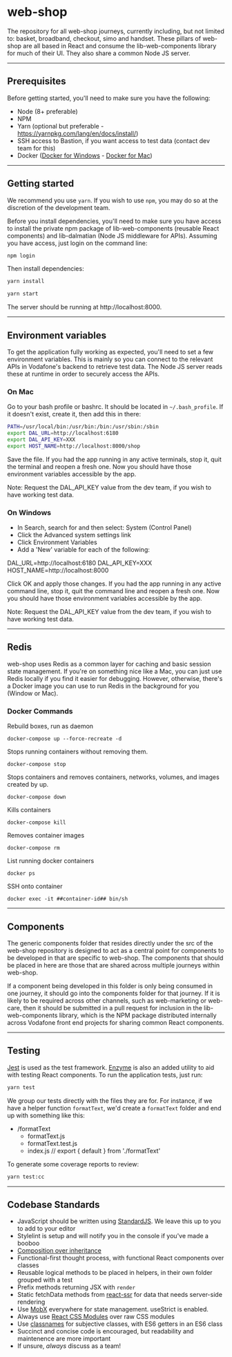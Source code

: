 # web-shop

The repository for all web-shop journeys, currently including, but not limited to: basket, broadband, checkout, simo and handset. These pillars of web-shop are all based in React and consume the lib-web-components library for much of their UI. They also share a common Node JS server.

---

## Prerequisites

Before getting started, you'll need to make sure you have the following:

- Node (8+ preferable)
- NPM
- Yarn (optional but preferable - https://yarnpkg.com/lang/en/docs/install/)
- SSH access to Bastion, if you want access to test data (contact dev team for this)
- Docker ([Docker for Windows](https://store.docker.com/editions/community/docker-ce-desktop-windows) - [Docker for Mac](https://store.docker.com/editions/community/docker-ce-desktop-mac))

---

## Getting started

We recommend you use `yarn`. If you wish to use `npm`, you may do so at the discretion of the development team.

Before you install dependencies, you'll need to make sure you have access to install the private npm package of lib-web-components (reusable React components) and lib-dalmatian (Node JS middleware for APIs). Assuming you have access, just login on the command line:

```sh
npm login
```

Then install dependencies:
```sh
yarn install
```

```sh
yarn start
```

The server should be running at http://localhost:8000.


---

## Environment variables

To get the application fully working as expected, you'll need to set a few environment variables. This is mainly so you can connect to the relevant APIs in Vodafone's backend to retrieve test data. The Node JS server reads these at runtime in order to securely access the APIs.

### On Mac

Go to your bash profile or bashrc. It should be located in `~/.bash_profile`. If it doesn't exist, create it, then add this in there:

```sh
PATH=/usr/local/bin:/usr/bin:/bin:/usr/sbin:/sbin
export DAL_URL=http://localhost:6180
export DAL_API_KEY=XXX
export HOST_NAME=http://localhost:8000/shop
```

Save the file. If you had the app running in any active terminals, stop it, quit the terminal and reopen a fresh one. Now you should have those environment variables accessible by the app.

Note: Request the DAL_API_KEY value from the dev team, if you wish to have working test data.

### On Windows

- In Search, search for and then select: System (Control Panel)
- Click the Advanced system settings link
- Click Environment Variables
- Add a 'New' variable for each of the following:

DAL_URL=http://localhost:6180
DAL_API_KEY=XXX
HOST_NAME=http://localhost:8000

Click OK and apply those changes. If you had the app running in any active command line, stop it, quit the command line and reopen a fresh one. Now you should have those environment variables accessible by the app.

Note: Request the DAL_API_KEY value from the dev team, if you wish to have working test data.


---

## Redis

web-shop uses Redis as a common layer for caching and basic session state management. If you're on something nice like a Mac, you can just use Redis locally if you find it easier for debugging. However, otherwise, there's a Docker image you can use to run Redis in the background for you (Window or Mac).

### Docker Commands

Rebuild boxes, run as daemon

    docker-compose up --force-recreate -d

Stops running containers without removing them.

    docker-compose stop

Stops containers and removes containers, networks, volumes, and images created by up.

    docker-compose down

Kills containers
    
    docker-compose kill
    
Removes container images
    
    docker-compose rm 
        
List running docker containers

    docker ps
    
SSH onto container

    docker exec -it ##container-id## bin/sh


---

## Components

The generic components folder that resides directly under the src of the web-shop repository is designed to act as a central point for components to be developed in that are specific to web-shop. The components that should be placed in here are those that are shared across multiple journeys within web-shop.

If a component being developed in this folder is only being consumed in one journey, it should go into the components folder for that journey. If it is likely to be required across other channels, such as web-marketing or web-care, then it should be submitted in a pull request for inclusion in the lib-web-components library, which is the NPM package distributed internally across Vodafone front end projects for sharing common React components.


---

## Testing

[Jest](https://facebook.github.io/jest/) is used as the test framework. [Enzyme](https://github.com/airbnb/enzyme) is also an added utility to aid with testing React components. To run the application tests, just run:

```sh
yarn test
```

We group our tests directly with the files they are for. For instance, if we have a helper function `formatText`, we'd create a `formatText` folder and end up with something like this:

- /formatText
  - formatText.js
  - formatText.test.js
  - index.js // export { default } from './formatText'

To generate some coverage reports to review:

```sh
yarn test:cc
```


---

## Codebase Standards

- JavaScript should be written using [StandardJS](https://standardjs.com/). We leave this up to you to add to your editor
- Stylelint is setup and will notify you in the console if you've made a booboo
- [Composition over inheritance](https://www.youtube.com/watch?v=wfMtDGfHWpA)
- Functional-first thought process, with functional React components over classes
- Reusable logical methods to be placed in helpers, in their own folder grouped with a test
- Prefix methods returning JSX with `render`
- Static fetchData methods from [react-ssr](https://www.npmjs.com/package/react-ssr) for data that needs server-side rendering
- Use [MobX](https://github.com/mobxjs/mobx) everywhere for state management. useStrict is enabled.
- Always use [React CSS Modules](https://github.com/gajus/babel-plugin-react-css-modules) over raw CSS modules
- Use [classnames](https://www.npmjs.com/package/classnames) for subjective classes, with ES6 getters in an ES6 class
- Succinct and concise code is encouraged, but readability and maintenence are more important
- If unsure, _always_ discuss as a team!
